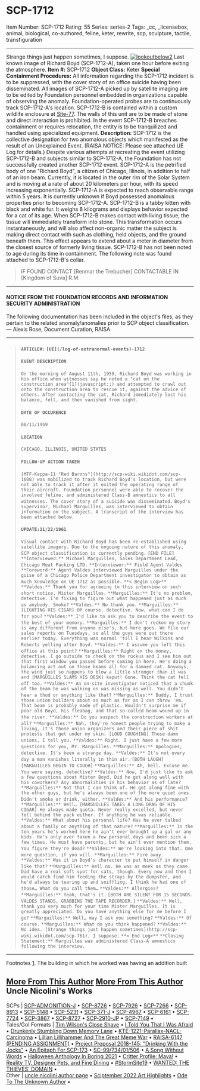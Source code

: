 # SCP-1712
Item Number: SCP-1712
Rating: 55
Series: series-2
Tags: _cc, _licensebox, animal, biological, co-authored, feline, keter, rewrite, scp, sculpture, tactile, transfiguration

---

Strange things just happen sometimes, I suppose.
[![lookoutbelow2](https://scp-wiki.wdfiles.com/local--resized-images/scp-1712/lookoutbelow2/medium.jpg)](https://scp-wiki.wdfiles.com/local--files/scp-1712/lookoutbelow2)
Last known image of Richard Boyd (SCP-1712-A), taken one hour before exiting the atmosphere.
**Item #:** SCP-1712
**Object Class:** Keter
**Special Containment Procedures:** All information regarding the SCP-1712 incident is to be suppressed, with the cover story of an office suicide having been disseminated.
All images of SCP-1712-A picked up by satellite imaging are to be edited by Foundation personnel embedded in organizations capable of observing the anomaly. Foundation-operated probes are to continuously track SCP-1712-A's location.
SCP-1712-B is contained within a custom wildlife enclosure at [Site-77](http://www.scp-wiki.net/secure-facility-dossier-site-77). The walls of this unit are to be made of stone and direct interaction is prohibited. In the event SCP-1712-B breaches containment or requires relocation, the entity is to be tranquilized and handled using specialized equipment.
**Description:** SCP-1712 is the collective designation for two anomalous objects which manifested as the result of an Unexplained Event. (RAISA NOTICE: Please see attached UE Log for details.)
Despite various attempts at recreating the event utilizing SCP-1712-B and subjects similar to SCP-1712-A, the Foundation has not successfully created another SCP-1712 event.
SCP-1712-A is the petrified body of one "Richard Boyd", a citizen of Chicago, Illinois, in addition to half of an iron beam. Currently, it is located in the outer rim of the Solar System and is moving at a rate of about 20 kilometers per hour, with its speed increasing exponentially. SCP-1712-A is expected to reach observable range within 5 years. It is currently unknown if Boyd possessed anomalous properties prior to becoming SCP-1712-A.
SCP-1712-B is a tabby kitten with black and white fur. It weighs 8 kilograms and displays behavior expected for a cat of its age. When SCP-1712-B makes contact with living tissue, the tissue will immediately transform into stone. This transformation occurs instantaneously, and will also affect non-organic matter the subject is making direct contact with such as clothing, held objects, and the ground beneath them. This effect appears to extend about a meter in diameter from the closest source of formerly living tissue. SCP-1712-B has not been noted to age during its time in containment.
The following note was found attached to SCP-1712-B's collar.
> IF FOUND CONTACT [Renmar the Trebucher] CONTACTABLE IN [Kingdom of Suva]
> R.M.
* * *
#### NOTICE FROM THE FOUNDATION RECORDS AND INFORMATION SECURITY ADMINISTRATION
The following documentation has been included in the object's files, as they pertain to the related anomaly/anomalies prior to SCP object classification.
— Alexis Rose, Document Curation, RAISA
* * *
> #### **`ARTICLE#:`** `[UE](/log-of-extranormal-events)-1712`
> #### `EVENT DESCRIPTION`
> `On the morning of August 11th, 1959, Richard Boyd was working in his office when witnesses say he noted a "cat on the construction area"[1](javascript:;) and attempted to crawl out onto the construction area to rescue it, against the advice of others. After contacting the cat, Richard immediately lost his balance, fell, and then vanished from sight.`
> #### `DATE OF OCCURENCE`
> `08/11/1959`
> #### `LOCATION`
> `CHICAGO, ILLINOIS, UNITED STATES`
> #### `FOLLOW-UP ACTION TAKEN`
> `[MTF-Kappa-11 "Red Barons"](http://scp-wiki.wikidot.com/scp-1608) was mobilized to track Richard Boyd's location, but were not able to track it after it exited the operating range of their aircraft. Foundation personnel were able to recover the involved feline, and administered Class-B amnestics to all witnesses. The cover story of a suicide was disseminated.`
> `Boyd's supervisor, Michael Marguilles, was interviewed to obtain information on the subject. A transcript of the interview has been attached below.`
> #### `UPDATE:11/22/1961`
> `Visual contact with Richard Boyd has been re-established using satellite imagery. Due to the ongoing nature of this anomaly, SCP object classification is currently pending.`
> `[END FILE]`
> `**Interviewed:** Michael Marguilles, Sales Department Lead, Chicago Meat Packing LTD.`
> `**Interviewer:** Field Agent Valdes`
> `**Foreword:** Agent Valdes interviewed Marguilles under the guise of a Chicago Police Department investigator to obtain as much knowledge on UE-1712 as possible.`
> `**< Begin Log>**`
> `**Valdes:** Thank you for agreeing to this interview on such short notice, Mister Marguilles.`
> `**Marguilles:** It's no problem, detective. I'm fixing to figure out what happened just as much as anybody. Smoke?`
> `**Valdes:** No thank you.`
> `**Marguilles:** [LIGHTING HIS CIGAR] Of course, detective. Now, what can I do for you?`
> `**Valdes:** I'd like to ask you to describe the event to the best of your memory.`
> `**Marguilles:** I don't reckon my story is any different from anyone else's, but here goes. We file our sales reports on Tuesdays, so all the guys were out there earlier today. Everything was normal 'till I hear Wilkins and Roberts yelling after Boyd.`
> `**Valdes:** I assume you left this office at this point?`
> `**Marguilles:** Right on the money, detective. I go outside to check on the ruckus and I see him out that first window you passed before coming in here. He's doing a balancing act out on those beams all for a damned cat. Anyways, the wind just so happens to blow a little stronger than it was and [MARGUILLES SLAMS HIS DESK] kaput! Gone. Think the cat fell off too.`
> `**Valdes:** An on-site investigator noticed that a chunk of the beam he was walking on was missing as well. You didn't hear a thud or anything like that?`
> `**Marguilles:** Buddy, I trust those union builders about as much as far as I can throw 'em. That beam is probably made of plastic. Wouldn't surprise me if poor old Boyd, his fleabag, and that so-called beam wound up in the river.`
> `**Valdes:** Do you suspect the construction workers at all?`
> `**Marguilles:** Nah, they're honest people trying to make a living, it's those union organizers and their piece of shit protests that get under my skin. [LOUD COUGHING] Those damn unions, I tell you.`
> `**Valdes:** Right. I just have a few more questions for you, Mr. Marguilles.`
> `**Marguilles:** Apologies, detective. It's been a strange day.`
> `**Valdes:** It's not every day a man vanishes literally in thin air.`
> `[BOTH LAUGH]`
> `[MARGUILLES BEGIN TO COUGH]`
> `**Marguilles:** Ah, hell. Excuse me. You were saying, detective?`
> `**Valdes:** Now, I'd just like to ask a few questions about Mister Boyd. Did he get along well with his coworkers? Any abnormalities in his behavior as of late?`
> `**Marguilles:** Not that I can think of. He got along fine with the other guys, but he's always been one of the more quiet ones. Didn't smoke or drink, either.`
> `**Valdes:** And his performance?`
> `**Marguilles:** Well… [MARGUILLES TAKES A LONG DRAG OF HIS CIGAR] He always made quota. Never really excelled, but never fell behind the pack either. If anything he was reliable.`
> `**Valdes:** What about his personal life? Has he ever talked about a family or anything of that nature?`
> `**Marguilles:** In the ten years he's worked here he ain't ever brought up a gal or any kids. He's only ever taken a few personal days and been sick a few times. He must have parents, but he ain't ever mention them. You figure they're dead?`
> `**Valdes:** We're looking into that. One more question, if you will.`
> `**Marguilles:** Fire away.`
> `**Valdes:** Was it in Boyd's character to put himself in danger like that?`
> `**Marguilles:** Hell no. He was as meek as they came. Did have a real soft spot for cats, though. Every now and then I would catch find him feeding the strays by the dumpster, and he'd always be tearing up and sniffling. I think he had one of those… What do you call them…`
> `**Valdes:** Allergies?`
> `**Marguilles:** Yeah, that's it.`
> `[BOTH ARE SILENT FOR 15 SECONDS. VALDES STANDS, GRABBING THE TAPE RECORDER.]`
> `**Valdes:** Well, thank you very much for your time Mister Marguilles. It is greatly appreciated. Do you have anything else for me before I go?`
> `**Marguilles:** Well… may I ask you something?`
> `**Valdes:** Of course.`
> `**Marguilles:** What do you think happened?`
> `**Valdes:** No idea. [Strange things just happen sometimes](http://scp-wiki.wikidot.com/scp-761), I suppose.`
> `**< End Log>**`
> `**Closing Statement:** Marguilles was administered Class-A amnestics following the interview.`
* * *
  

Footnotes
[1](javascript:;). The building in which he worked was having an addition built
  
  
  

[More From This Author](javascript:;)
[More From This Author](javascript:;)
Uncle Nicolini's Works  
---  
SCPs |  [SCP-ADMONITION-J](/scp-admonition-j) • [SCP-8726](/scp-8726) • [SCP-7926](/scp-7926) • [SCP-7266](/scp-7266) • [SCP-8913](/scp-8913) • [SCP-5148](/scp-5148) • [SCP-5231](/scp-5231) • [SCP-371-J](/scp-371-j) • [SCP-4967](/scp-4967) • [SCP-6161](/scp-6161) • [SCP-7724](/scp-7724) • [SCP-3867](/scp-3867) • [SCP-8727](/scp-8727) • [SCP-2910-JP](/scp-2910-jp) • [SCP-7149](/scp-7149) •  
Tales/GoI Formats |  [Tim Wilson's Close Shave](/tim-wilson-s-close-shave) • [I Told You That I Was Afraid](/i-told-you-that-i-was-afraid) • [Drunkenly Stumbling Down Memory Lane](/drunkenly-stumbling-down-memory-lane) • [KTE-1221-Parallax-NACL-Carcinoma](/kte-1221-parallax-nacl-carcinoma) • [Lillian Lillihammer And The Great Meme War](/lillian-lillihammer-and-the-great-meme-war) • [RAISA-6147 (PENDING ASSIGNMENT)](/raisa-6147) • [Project Proposal 2018-145: "Drinking With the Jocks"](/project-proposal-2018-145) • [An Epitaph For SCP-173](/an-epitaph-for-scp-173) • [SC-99/734/01/506](/sc-99-734-01-506) • [A Song Without Words](/a-song-without-words) • [Halloween Anthology In Boring 2021](/halloween-anthology-boring-2021) • [Critter Profile: Maya!](/critter-profile-maya) • [Reality TV, Designer Pets, and Fine Dining](/reality-tv-designer-pets-and-fine-dining) • [#StormSite19](/stormsite19) • [WANTED: THE THIEVES' DOMAIN](/wanted-the-thieves-domain) •  
Other |  [uncle nicolini author page](/uncle-nicolini-author-page) • [Sciptember 2022 Art Highlights](/sciptember-2022-art) • [Ode To The Unknown Author](/ode-to-the-unknown-author) •
